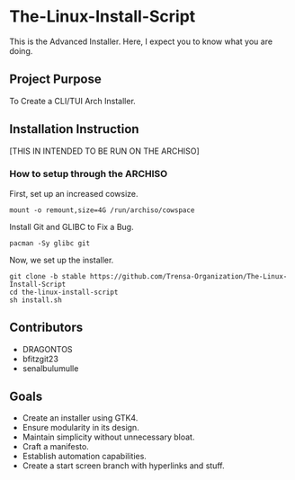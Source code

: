 #  The-Linux-Install-Script
This is the Advanced Installer. Here, I expect you to know what you are doing.

## Project Purpose
To Create a CLI/TUI Arch Installer.

## Installation Instruction
[THIS IN INTENDED TO BE RUN ON THE ARCHISO]
### How to setup through the ARCHISO
First, set up an increased cowsize.
```
mount -o remount,size=4G /run/archiso/cowspace
```
Install Git and GLIBC to Fix a Bug.
```
pacman -Sy glibc git
```
Now, we set up the installer.
```
git clone -b stable https://github.com/Trensa-Organization/The-Linux-Install-Script
cd the-linux-install-script
sh install.sh
```
## Contributors
- DRAGONTOS
- bfitzgit23
- senalbulumulle

## Goals
- Create an installer using GTK4.
- Ensure modularity in its design.
- Maintain simplicity without unnecessary bloat.
- Craft a manifesto.
- Establish automation capabilities.
- Create a start screen branch with hyperlinks and stuff.
